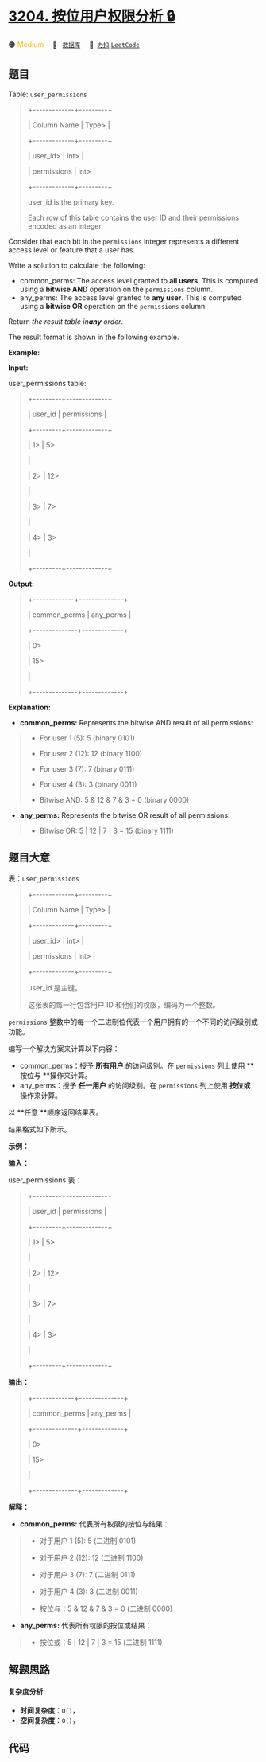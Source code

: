 # [3204. 按位用户权限分析 🔒](https://2xiao.github.io/leetcode-js/problem/3204.html)

🟠 <font color=#ffb800>Medium</font>&emsp; 🔖&ensp; [`数据库`](/tag/database.md)&emsp; 🔗&ensp;[`力扣`](https://leetcode.cn/problems/bitwise-user-permissions-analysis) [`LeetCode`](https://leetcode.com/problems/bitwise-user-permissions-analysis)

## 题目

Table: `user_permissions`

> 
> 
> 
> 
> 
> +-------------+---------+
> 
> | Column Name | Type> 
> |
> 
> +-------------+---------+
> 
> | user_id> 
>  | int> 
>  |
> 
> | permissions | int> 
>  |
> 
> +-------------+---------+
> 
> user_id is the primary key.
> 
> Each row of this table contains the user ID and their permissions encoded as an integer.
> 
> 

Consider that each bit in the `permissions` integer represents a different
access level or feature that a user has.

Write a solution to calculate the following:

  * common_perms: The access level granted to **all users**. This is computed using a **bitwise AND** operation on the `permissions` column.
  * any_perms: The access level granted to **any user**. This is computed using a **bitwise OR** operation on the `permissions` column.

Return _the result table in**any** order_.

The result format is shown in the following example.



**Example:**

**Input:**

user_permissions table:

> 
> 
> 
> 
> 
> +---------+-------------+
> 
> | user_id | permissions |
> 
> +---------+-------------+
> 
> | 1> 
>    | 5> 
> > 
>    |
> 
> | 2> 
>    | 12> 
> > 
>   |
> 
> | 3> 
>    | 7> 
> > 
>    |
> 
> | 4> 
>    | 3> 
> > 
>    |
> 
> +---------+-------------+
> 
>  

**Output:**

> 
> 
> 
> 
> 
> +-------------+--------------+
> 
> | common_perms | any_perms   |
> 
> +--------------+-------------+
> 
> | 0> 
> > 
> > 
> | 15> 
> > 
>   |
> 
> +--------------+-------------+
> 
> > 
> 

**Explanation:**

  * **common_perms:** Represents the bitwise AND result of all permissions: 
> 
> * For user 1 (5): 5 (binary 0101)
> 
> * For user 2 (12): 12 (binary 1100)
> 
> * For user 3 (7): 7 (binary 0111)
> 
> * For user 4 (3): 3 (binary 0011)
> 
> * Bitwise AND: 5 & 12 & 7 & 3 = 0 (binary 0000)
  * **any_perms:** Represents the bitwise OR result of all permissions: 
> 
> * Bitwise OR: 5 | 12 | 7 | 3 = 15 (binary 1111)


## 题目大意

表：`user_permissions`

> 
> 
> 
> 
> 
> +-------------+---------+
> 
> | Column Name | Type> 
> |
> 
> +-------------+---------+
> 
> | user_id> 
>  | int> 
>  |
> 
> | permissions | int> 
>  |
> 
> +-------------+---------+
> 
> user_id 是主键。
> 
> 这张表的每一行包含用户 ID 和他们的权限，编码为一个整数。
> 
> 

`permissions` 整数中的每一个二进制位代表一个用户拥有的一个不同的访问级别或功能。

编写一个解决方案来计算以下内容：

  * common_perms：授予 **所有用户** 的访问级别。在 `permissions` 列上使用 **按位与  **操作来计算。
  * any_perms：授予 **任一用户** 的访问级别。在 `permissions` 列上使用 **按位或** 操作来计算。

以 **任意  **顺序返回结果表。

结果格式如下所示。



**示例：**

**输入：**

user_permissions 表：

> 
> 
> 
> 
> 
> +---------+-------------+
> 
> | user_id | permissions |
> 
> +---------+-------------+
> 
> | 1> 
>    | 5> 
> > 
>    |
> 
> | 2> 
>    | 12> 
> > 
>   |
> 
> | 3> 
>    | 7> 
> > 
>    |
> 
> | 4> 
>    | 3> 
> > 
>    |
> 
> +---------+-------------+
> 
>  

**输出：**

> 
> 
> 
> 
> 
> +-------------+--------------+
> 
> | common_perms | any_perms   |
> 
> +--------------+-------------+
> 
> | 0> 
> > 
> > 
> | 15> 
> > 
>   |
> 
> +--------------+-------------+
> 
> > 
> 

**解释：**

  * **common_perms:** 代表所有权限的按位与结果： 
> 
> * 对于用户 1 (5): 5 (二进制 0101)
> 
> * 对于用户 2 (12): 12 (二进制 1100)
> 
> * 对于用户 3 (7): 7 (二进制 0111)
> 
> * 对于用户 4 (3): 3 (二进制 0011)
> 
> * 按位与：5 & 12 & 7 & 3 = 0 (二进制 0000)
  * **any_perms:** 代表所有权限的按位或结果： 
> 
> * 按位或：5 | 12 | 7 | 3 = 15 (二进制 1111)


## 解题思路

#### 复杂度分析

- **时间复杂度**：`O()`，
- **空间复杂度**：`O()`，

## 代码

```javascript

```